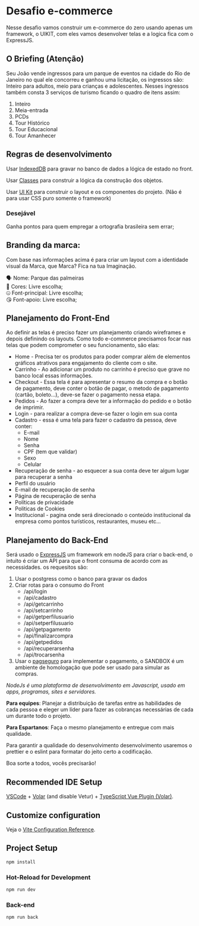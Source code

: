# Desafio e-commerce
Nesse desafio vamos construir um e-commerce do zero usando apenas um framework, o UIKIT, com eles vamos desenvolver telas e a logica fica com o ExpressJS.

## O Briefing (Atenção)

Seu João vende ingressos para um parque de eventos na cidade do Rio de Janeiro no qual ele concorreu e ganhou uma licitação, os ingressos são: Inteiro para adultos, meio para crianças e adolescentes. Nesses ingressos também consta 3 serviços de turismo ficando o quadro de itens assim:
1. Inteiro
2. Meia-entrada
3. PCDs
4. Tour Histórico
5. Tour Educacional
6. Tour Amanhecer

## Regras de desenvolvimento

Usar [IndexedDB](https://web.dev/indexeddb/) para gravar no banco de dados a lógica de estado no front.

Usar [Classes](https://www.w3schools.com/js/js_classes.asp) para construir a lógica da construção dos objetos.

Usar [UI Kit](https://getuikit.com/docs/introduction) para construir o layout e os componentes do projeto. (Não é para usar CSS puro somente o framework)

### Desejável
Ganha pontos para quem empregar a ortografia brasileira sem errar;




## Branding da marca:

Com base nas informações acima é para criar um layout com a identidade visual da Marca, que Marca? Fica na tua Imaginação.

<aside>
🗣 Nome: Parque das palmeiras
</aside>

<aside>
📌 Cores: Livre escolha;
</aside>

<aside>
🤐 Font-principal: Livre escolha;
</aside>

<aside>
😘 Font-apoio: Livre escolha;
</aside>

## Planejamento do Front-End

Ao definir as telas é preciso fazer um planejamento criando wireframes e depois definindo os layouts. Como todo e-commerce precisamos focar nas telas que podem comprometer o seu funcionamento, são elas:

- Home - Precisa ter os produtos para poder comprar além de elementos gráficos atrativos para engajamento do cliente com o site.
- Carrinho - Ao adicionar um produto no carrinho é preciso que grave no banco local essas informações.
- Checkout - Essa tela é para apresentar o resumo da compra e o botão de pagamento, deve conter o botão de pagar, o metodo de pagamento (cartão, boleto...), deve-se fazer o pagamento nessa etapa.
- Pedidos - Ao fazer a compra deve ter a informação do pedido e o botão de imprimir.
- Login - para realizar a compra deve-se fazer o login em sua conta
- Cadastro - essa é uma tela para fazer o cadastro da pessoa, deve conter: 
  - E-mail
  - Nome
  - Senha
  - CPF (tem que validar)
  - Sexo
  - Celular
- Recuperação de senha - ao esquecer a sua conta deve ter algum lugar para recuperar a senha
- Perfil do usuário
- E-mail de recuperação de senha
- Página de recuperação de senha
- Políticas de privacidade
- Politicas de Cookies
- Institucional - pagina onde será direcionado o conteúdo institucional da empresa como pontos turísticos, restaurantes, museu etc...

## Planejamento do Back-End

Será usado o [ExpressJS](https://expressjs.com/) um framework em nodeJS para criar o back-end, o intuito é criar um API para que o front consuma de acordo com as necessidades. os requesitos são:
1. Usar o postgress como o banco para gravar os dados
2. Criar rotas para o consumo do Front
   - /api/login
   - /api/cadastro
   - /api/getcarrinho
   - /api/setcarrinho
   - /api/getperfilusuario
   - /api/setperfilusuario
   - /api/getpagamento
   - /api/finalizarcompra
   - /api/getpedidos
   - /api/recuperarsenha
   - /api/trocarsenha
3. Usar o [pagseguro](https://dev.pagseguro.uol.com.br/reference/testing-integration) para implementar o pagamento, o SANDBOX é um ambiente de homologação que pode ser usado para simular as compras.

*NodeJs é uma plataforma de desenvolvimento em Javascript, usado em apps, programas, sites e servidores.*

**Para equipes**: Planejar a distribuição de tarefas entre as habilidades de cada pessoa e eleger um líder para fazer as cobranças necessárias de cada um durante todo o projeto.

**Para Espartanos**: Faça o mesmo planejamento e entregue com mais qualidade.

Para garantir a qualidade do desenvolvimento desenvolvimento usaremos o prettier e o eslint para formatar do jeito certo a codificação.

Boa sorte a todos, vocês precisarão!

## Recommended IDE Setup

[VSCode](https://code.visualstudio.com/) + [Volar](https://marketplace.visualstudio.com/items?itemName=Vue.volar) (and disable Vetur) + [TypeScript Vue Plugin (Volar)](https://marketplace.visualstudio.com/items?itemName=Vue.vscode-typescript-vue-plugin).

## Customize configuration

Veja o [Vite Configuration Reference](https://vitejs.dev/config/).

## Project Setup

```sh
npm install
```

### Hot-Reload for Development

```sh
npm run dev
```

### Back-end

```sh
npm run back
```
